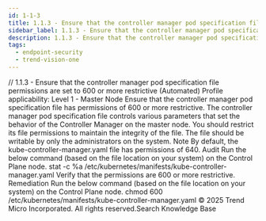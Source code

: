 ```yaml
---
id: 1-1-3
title: 1.1.3 - Ensure that the controller manager pod specification file permissions are set to 600 or more restrictive (Automated)
sidebar_label: 1.1.3 - Ensure that the controller manager pod specification file permissions are set to 600 or more restrictive (Automated)
description: 1.1.3 - Ensure that the controller manager pod specification file permissions are set to 600 or more restrictive (Automated)
tags:
  - endpoint-security
  - trend-vision-one
---
```


/*<![CDATA[*/ $('#title').html($('meta[name=map-description]').attr('content')); /*]]>*/ 1.1.3 - Ensure that the controller manager pod specification file permissions are set to 600 or more restrictive (Automated) Profile applicability: Level 1 - Master Node Ensure that the controller manager pod specification file has permissions of 600 or more restrictive. The controller manager pod specification file controls various parameters that set the behavior of the Controller Manager on the master node. You should restrict its file permissions to maintain the integrity of the file. The file should be writable by only the administrators on the system. Note By default, the kube-controller-manager.yaml file has permissions of 640. Audit Run the below command (based on the file location on your system) on the Control Plane node. stat -c %a /etc/kubernetes/manifests/kube-controller-manager.yaml Verify that the permissions are 600 or more restrictive. Remediation Run the below command (based on the file location on your system) on the Control Plane node. chmod 600 /etc/kubernetes/manifests/kube-controller-manager.yaml © 2025 Trend Micro Incorporated. All rights reserved.Search Knowledge Base